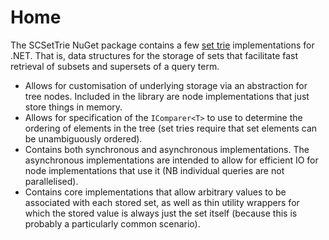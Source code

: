 ﻿# Home

The SCSetTrie NuGet package contains a few [set trie](https://www.google.com/search?&q=set+trie) implementations for .NET.
That is, data structures for the storage of sets that facilitate fast retrieval of subsets and supersets of a query term.

* Allows for customisation of underlying storage via an abstraction for tree nodes.
  Included in the library are node implementations that just store things in memory.
* Allows for specification of the `IComparer<T>` to use to determine the ordering of elements in
  the tree (set tries require that set elements can be unambiguously ordered).
* Contains both synchronous and asynchronous implementations. The asynchronous implementations
  are intended to allow for efficient IO for node implementations that use it (NB individual
  queries are not parallelised).
* Contains core implementations that allow arbitrary values to be associated with each
  stored set, as well as thin utility wrappers for which the stored value is always just 
  the set itself (because this is probably a particularly common scenario).